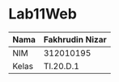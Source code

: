 # Lab11Web

| Nama      | Fakhrudin Nizar|
| ----------- | ----------- |
| NIM     | 312010195      |
| Kelas   | TI.20.D.1    |
